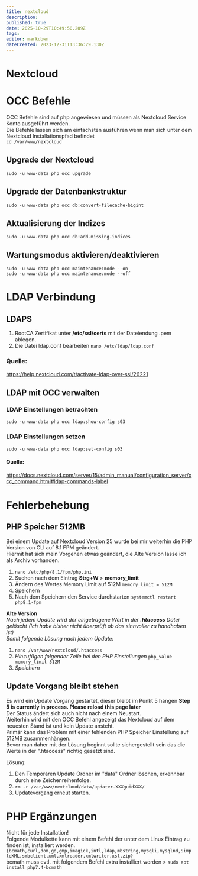 ```yaml
---
title: nextcloud
description: 
published: true
date: 2025-10-29T10:49:50.209Z
tags: 
editor: markdown
dateCreated: 2023-12-31T13:36:29.130Z
---
```


# Nextcloud

# OCC Befehle

OCC Befehle sind auf php angewiesen und müssen als Nextcloud Service Konto ausgeführt werden.  
Die Befehle lassen sich am einfachsten ausführen wenn man sich unter dem Nextcloud Installationspfad befindet  
`cd /var/www/nextcloud`

## Upgrade der Nextcloud

`sudo -u www-data php occ upgrade`

## Upgrade der Datenbankstruktur

`sudo -u www-data php occ db:convert-filecache-bigint`

## Aktualisierung der Indizes

`sudo -u www-data php occ db:add-missing-indices`

## Wartungsmodus aktivieren/deaktivieren

`sudo -u www-data php occ maintenance:mode --on`  
`sudo -u www-data php occ maintenance:mode --off`

# LDAP Verbindung

## LDAPS

1. RootCA Zertifikat unter **/etc/ssl/certs** mit der Dateiendung .pem ablegen.
2. Die Datei ldap.conf bearbeiten `nano /etc/ldap/ldap.conf`

### Quelle:

https://help.nextcloud.com/t/activate-ldap-over-ssl/26221

## LDAP mit OCC verwalten

### LDAP Einstellungen betrachten

`sudo -u www-data php occ ldap:show-config s03`

### LDAP Einstellungen setzen

`sudo -u www-data php occ ldap:set-config s03`

#### Quelle:

https://docs.nextcloud.com/server/15/admin_manual/configuration_server/occ_command.html#ldap-commands-label

# Fehlerbehebung

## PHP Speicher 512MB

Bei einem Update auf Nextcloud Version 25 wurde bei mir weiterhin die PHP Version von CLI auf 8.1 FPM geändert.  
Hiermit hat sich mein Vorgehen etwas geändert, die Alte Version lasse ich als Archiv vorhanden.

1. `nano /etc/php/8.1/fpm/php.ini`
2. Suchen nach dem Eintrag **Strg+W** &gt; **memory\_limit**
3. Ändern des Wertes Memory Limit auf 512M `memory_limit = 512M`
4. Speichern
5. Nach dem Speichern den Service durchstarten `systemctl restart php8.1-fpm`

**Alte Version**  
*Nach jedem Update wird der eingetragene Wert in der **.htaccess** Datei gelöscht (Ich habe bisher nicht überprüft ob das sinnvoller zu handhaben ist)*  
*Somit folgende Lösung nach jedem Update:*

1. `nano /var/www/nextcloud/.htaccess`
2. *Hinzufügen folgender Zeile bei den PHP Einstellungen* `php_value memory_limit 512M`
3. *Speichern*

## Update Vorgang bleibt stehen

Es wird ein Update Vorgang gestartet, dieser bleibt im Punkt 5 hängen **Step 5 is currently in process. Please reload this page later**  
Der Status ändert sich auch nicht nach einem Neustart.  
Weiterhin wird mit den OCC Befehl angezeigt das Nextcloud auf dem neuesten Stand ist und kein Update ansteht.  
Primär kann das Problem mit einer fehlenden PHP Speicher Einstellung auf 512MB zusammenhängen.  
Bevor man daher mit der Lösung beginnt sollte sichergestellt sein das die Werte in der ".htaccess" richtig gesetzt sind.  
  
Lösung:

1. Den Temporären Update Ordner im "data" Ordner löschen, erkennbar durch eine Zeichenreihenfolge.
2. `rm -r /var/www/nextcloud/data/updater-XXXguidXXX/`
3. Updatevorgang erneut starten.

# PHP Ergänzungen

Nicht für jede Installation!  
Folgende Modulkette kann mit einem Befehl der unter dem Linux Eintrag zu finden ist, installiert werden.  
`{bcmath,curl,dom,gd,gmp,imagick,intl,ldap,mbstring,mysqli,mysqlnd,SimpleXML,smbclient,xml,xmlreader,xmlwriter,xsl,zip}`  
bcmath muss evtl. mit folgendem Befehl extra installiert werden &gt; `sudo apt install php7.4-bcmath`